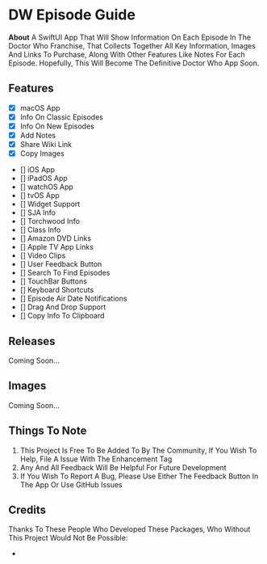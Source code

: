 # DW Episode Guide

**About**
A SwiftUI App That Will Show Information On Each Episode In The Doctor Who Franchise, That Collects Together All Key Information, Images And Links To Purchase, Along With Other Features Like Notes For Each Episode. Hopefully, This Will Become The Definitive Doctor Who App Soon.

## **Features**

- [x] macOS App
- [x] Info On Classic Episodes
- [x] Info On New Episodes
- [x] Add Notes
- [x] Share Wiki Link
- [x] Copy Images
- [] iOS App
- [] iPadOS App
- [] watchOS App
- [] tvOS App
- [] Widget Support
- [] SJA Info
- [] Torchwood Info
- [] Class Info
- [] Amazon DVD Links
- [] Apple TV App Links
- [] Video Clips
- [] User Feedback Button
- [] Search To Find Episodes
- [] TouchBar Buttons
- [] Keyboard Shortcuts
- [] Episode Air Date Notifications
- [] Drag And Drop Support
- [] Copy Info To Clipboard

## **Releases**

Coming Soon...

## **Images**

Coming Soon...

## **Things To Note**

 1. This Project Is Free To Be Added To By The Community, If You Wish To Help, File A Issue With The Enhancement Tag
 2. Any And All Feedback Will Be Helpful For Future Development
 3. If You Wish To Report A Bug, Please Use Either The Feedback Button In The App Or Use GitHub Issues

## **Credits**
 
 Thanks To These People Who Developed These Packages, Who Without This Project Would Not Be Possible:
 
 - 
